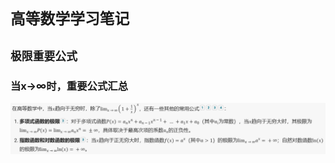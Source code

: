 # `高等数学学习笔记`

## `极限重要公式`

### 当x→∞时，重要公式汇总

![picture 0](../../images/db8c1de6ca752d256b17f6df5049a699a5217e373cdebf1e18a0d56fe784cf17.png)  
